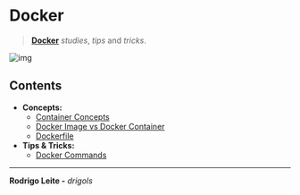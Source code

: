 # Docker

> **[Docker](https://www.docker.com/)** *studies*, *tips* and *tricks*.

![img](res/logo.gif)

## Contents

 - **Concepts:**
   - [Container Concepts](modules/container-concepts.md)
   - [Docker Image vs Docker Container](modules/image-vs-container.md)
   - [Dockerfile](modules/my-dockerfile.md)
 - **Tips & Tricks:**
   - [Docker Commands](modules/docker-commands.md)

---

**Rodrigo Leite -** *drigols*
